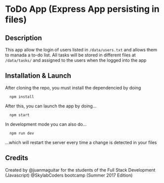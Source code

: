 # ToDo App (Express App persisting in files)

## Description

This app allow the login of users listed in `/data/users.txt` and allows them to manada a to-do list. All tasks will be stored in different files at `/data/tasks/` and assigned to the users when the logged into the app

## Installation & Launch

After cloning the repo, you must install the dependencied by doing

```
  npm install
```

After this, you can launch the app by doing...

```
  npm start
```

In development mode you can also do...

```
  npm run dev
```
...which will restart the server every time a change is detected in your files


## Credits

Created by @juanmaguitar for the students of the Full Stack Development (Javascript) @SkylabCoders bootcamp (Summer 2017 Edition)
